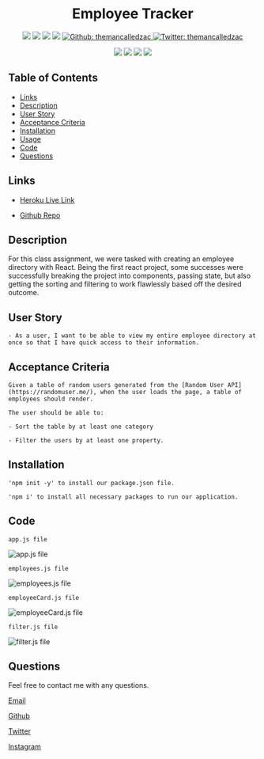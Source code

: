 <h1 align="center">Employee Tracker</h1>

<p align="center">
    <img src="https://img.shields.io/github/repo-size/themancalledzac/react-employee-directory" />
    <img src="https://img.shields.io/github/languages/top/themancalledzac/react-employee-directory"  />
    <img src="https://img.shields.io/github/issues/themancalledzac/react-employee-directory" />
    <img src="https://img.shields.io/github/last-commit/themancalledzac/react-employee-directory" >
    <a href="https://github.com/themancalledzac">
        <img alt="Github: themancalledzac" src="https://img.shields.io/github/followers/themancalledzac?style=social" target="_blank" />
    </a>
    <a href="https://twitter.com/themancalledzac">
        <img alt="Twitter: themancalledzac" src="https://img.shields.io/twitter/follow/themancalledzac.svg?style=social" target="_blank" />
    </a>
</p>
  
<p align="center">
    <img src="https://img.shields.io/badge/Javascript-yellow" />
    <img src="https://img.shields.io/badge/React-blue"  />
    <img src="https://img.shields.io/badge/-bootstrap-green" />
    <img src="https://img.shields.io/badge/-axios-red" >
</p>

## Table of Contents

- [Links](#links)
- [Description](#description)
- [User Story](#user-story)
- [Acceptance Criteria](#acceptance-criteria)
- [Installation](#installation)
- [Usage](#usage)
- [Code](#code)
- [Questions](#questions)

## Links

- [Heroku Live Link](https://react-employee-directory-edens.herokuapp.com/)

- [Github Repo](https://github.com/themancalledzac/react-employee-directory)

## Description

For this class assignment, we were tasked with creating an employee directory with React. Being the first react project, some successes were successfully breaking the project into components, passing state, but also getting the sorting and filtering to work flawlessly based off the desired outcome.

## User Story

```
- As a user, I want to be able to view my entire employee directory at once so that I have quick access to their information.
```

## Acceptance Criteria

```
Given a table of random users generated from the [Random User API](https://randomuser.me/), when the user loads the page, a table of employees should render.

The user should be able to:

- Sort the table by at least one category

- Filter the users by at least one property.
```

## Installation

```
'npm init -y' to install our package.json file.

'npm i' to install all necessary packages to run our application.

```

## Code

```
app.js file
```

![app.js file](./images/app.PNG)

```
employees.js file
```

![employees.js file](./images/employees.PNG)

```
employeeCard.js file
```

![employeeCard.js file](./images/employeeCard.PNG)

```
filter.js file
```

![filter.js file](./images/filter.PNG)

## Questions

Feel free to contact me with any questions.

[Email](mailto:themancalledzac@gmail.com)

[Github](https://github.com/themancalledzac)

[Twitter](https://twitter.com/themancalledzac)

[Instagram](https://www.instagram.com/themancalledzac/)
